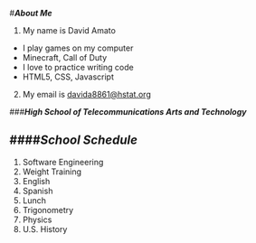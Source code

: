 #**_About Me_** 

1. My name is David Amato

* I play games on my computer
 * Minecraft, Call of Duty
* I love to practice writing code
 * HTML5, CSS, Javascript

2. My email is davida8861@hstat.org

###**_High School of Telecommunications Arts and Technology_** 

   [Visit HSTAT HERE]:(www.hstat.org)
   
####**_School Schedule_**
---
1. Software Engineering
2. Weight Training
3. English
4. Spanish
5. Lunch
6. Trigonometry
7. Physics
8. U.S. History